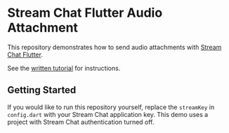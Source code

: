 # Stream Chat Flutter Audio Attachment

This repository demonstrates how to send audio attachments with [Stream Chat Flutter](https://getstream.io/chat/sdk/flutter/).

See the [written tutorial](https://getstream.io/blog/instantly-send-audio-messages-with-stream-chat-and-flutter/) for instructions.

## Getting Started

If you would like to run this repository yourself, replace the `streamKey` in `config.dart` with your Stream Chat application key.
This demo uses a project with Stream Chat authentication turned off.
